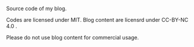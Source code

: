 Source code of my blog.

Codes are licensed under MIT.
Blog content are licensrd under CC-BY-NC 4.0 .

Please do not use blog content for commercial usage.
